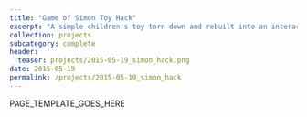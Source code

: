 ```yaml
---
title: "Game of Simon Toy Hack"
excerpt: "A simple children's toy torn down and rebuilt into an interactive game of Simon."
collection: projects
subcategory: complete
header: 
  teaser: projects/2015-05-19_simon_hack.png
date: 2015-05-19
permalink: /projects/2015-05-19_simon_hack
---
```


PAGE_TEMPLATE_GOES_HERE
